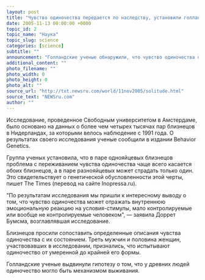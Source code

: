 ```yaml
---
layout: post
title: "Чувство одиночества передается по наследству, установили голландские ученые"
date: 2005-11-13 00:00:00 +0000
topic_id: 2
topic_name: "Наука"
topic_slug: science
categories: [science]
subtitle: ""
announcement: "Голландские ученые обнаружили, что чувство одиночества объясняется не только застенчивостью или плохой социальной адаптацией, но отчасти передается по наследству."
additional_content: ""
photo_filename: ""
photo_width: 0
photo_height: 0
photo_alt: ""
source_url: "http://txt.newsru.com/world/11nov2005/solitude.html"
source_text: "NEWSru.com"
author: ""
---
```

Исследование, проведенное Свободным университетом в Амстердаме, было основано на данных о более чем четырех тысячах пар близнецов в Нидерландах, за которыми велось наблюдение с 1991 года. О результатах своего исследования ученые сообщили в издании Behavior Genetics.

Группа ученых установила, что в паре однояйцевых близнецов проблема с переживанием чувства одиночества чаще всего касается обоих близнецов, а в паре разнояйцевых может страдать только один. Это свидетельствует о генетической обусловленности этой черты, пишет The Times (перевод на сайте Inopressa.ru).

"По результатам исследования мы пришли к интересному выводу о том, что чувство одиночества может отражать внутреннюю эмоциональную реакцию на условия-стимулы, мало контролируемые или вообще не контролируемые человеком", &mdash; заявила Доррет Бумсма, возглавлявшая исследование.

Близнецов просили сопоставить определенные описания чувства одиночества с их состоянием. Треть мужчин и половина женщин, участвовавших в исследовании, признались, что испытывают одиночество от умеренной до крайней его формы.

Голландские ученые выдвинули гипотезу о том, что у древних людей одиночество могло быть механизмом выживания.
